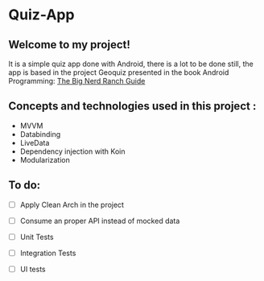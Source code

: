 # Quiz-App

## Welcome to my project!
  It is a simple quiz app done with Android, there is a lot to be done still, the app is based in the project Geoquiz presented in the book Android Programming: [The Big Nerd Ranch Guide](https://www.amazon.com.br/Android-Programming-Nerd-Ranch-Guide/dp/0135245125)
  
## Concepts and technologies used in this project :
  - MVVM 
  - Databinding
  - LiveData
  - Dependency injection with Koin
  - Modularization

## To do:
  - [ ] Apply Clean Arch in the project
  - [ ] Consume an proper API instead of mocked data
  - [ ] Unit Tests
  - [ ] Integration Tests
  - [ ] UI tests

